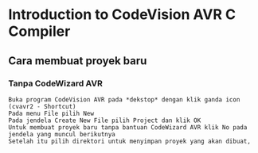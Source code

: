 # Introduction to CodeVision AVR C Compiler
## Cara membuat proyek baru
### Tanpa CodeWizard AVR
    Buka program CodeVision AVR pada *dekstop* dengan klik ganda icon (cvavr2 - Shortcut)
    Pada menu File pilih New
    Pada jendela Create New File pilih Project dan klik OK
    Untuk membuat proyek baru tanpa bantuan CodeWizard AVR klik No pada jendela yang muncul berikutnya
    Setelah itu pilih direktori untuk menyimpan proyek yang akan dibuat,
